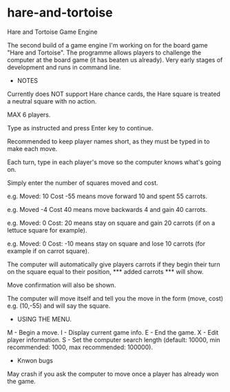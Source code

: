 # hare-and-tortoise
Hare and Tortoise Game Engine

The second build of a game engine I'm working on for the board game "Hare and Tortoise".
The programme allows players to challenge the computer at the board game (it has beaten us already).
Very early stages of development and runs in command line.

 - NOTES

Currently does NOT support Hare chance cards, the Hare square is treated a neutral square with no action.

MAX 6 players.

Type as instructed and press Enter key to continue.

Recommended to keep player names short, as they must be typed in to make each move.

Each turn, type in each player's move so the computer knows what's going on.

Simply enter the number of squares moved and cost.

e.g. Moved: 10 Cost -55 means move forward 10 and spent 55 carrots.

e.g. Moved -4 Cost 40 means move backwards 4 and gain 40 carrots.

e.g. Moved: 0 Cost: 20 means stay on square and gain 20 carrots (if on a lettuce square for example).

e.g. Moved: 0 Cost: -10 means stay on square and lose 10 carrots (for example if on carrot square).

The computer will automatically give players carrots if they begin their turn on the square equal to their position, *** added carrots *** will show.

Move confirmation will also be shown.

The computer will move itself and tell you the move in the form (move, cost) e.g. (10,-55) and will say the square.



 - USING THE MENU.

M - Begin a move.
I - Display current game info.
E - End the game.
X - Edit player information.
S - Set the computer search length (default: 10000, min recommended: 1000, max recommended: 100000).

 - Knwon bugs
 
 May crash if you ask the computer to move once a player has already won the game.
